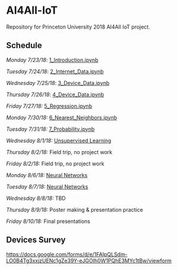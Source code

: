 # AI4All-IoT
Repository for Princeton University 2018 AI4All IoT project. 

## Schedule

*Monday 7/23/18*: [1_Introduction.ipynb](https://github.com/NoahApthorpe/AI4All-IoT/blob/master/1_Introduction.ipynb)

*Tuesday 7/24/18*: [2_Internet_Data.ipynb](https://github.com/NoahApthorpe/AI4All-IoT/blob/master/2_Internet_Data.ipynb)

*Wednesday 7/25/18*: [3_Device_Data.ipynb](https://github.com/NoahApthorpe/AI4All-IoT/blob/master/3_Device_Data_1.ipynb)

*Thursday 7/26/18*: [4_Device_Data.ipynb](https://github.com/NoahApthorpe/AI4All-IoT/blob/master/4_Device_Data_2.ipynb)

*Friday 7/27/18:* [5_Regression.ipynb](https://github.com/NoahApthorpe/AI4All-IoT/blob/master/5_Regression.ipynb)

*Monday 7/30/18:* [6_Nearest_Neighbors.ipynb](https://github.com/NoahApthorpe/AI4All-IoT/blob/master/6_Nearest_Neighbors.ipynb)

*Tuesday 7/31/18:* [7_Probability.ipynb](https://github.com/NoahApthorpe/AI4All-IoT/blob/master/7_Probability.ipynb)

*Wednesday 8/1/18:* [Unsupervised Learning](https://docs.google.com/document/d/1Pw3QQBT7BvSTljynJluE8CJ0ebz_9jWoN9DC5PKf1WE/edit?usp=sharing)

*Thursday 8/2/18:* Field trip, no project work

*Friday 8/2/18:* Field trip, no project work

*Monday 8/6/18:* [Neural Networks](https://colab.research.google.com/drive/1W-iZB_dCIXHHzEbJrHXiK6pqxi2qQ9k8)

*Tuesday 8/7/18:* [Neural Networks](https://colab.research.google.com/drive/1W-iZB_dCIXHHzEbJrHXiK6pqxi2qQ9k8)

*Wednesday 8/8/18:* TBD

*Thursday 8/9/18:* Poster making & presentation practice

*Friday 8/10/18:* Final presentations

## Devices Survey
https://docs.google.com/forms/d/e/1FAIpQLSdm-LO0B4Tg3xxjzUENc1gZe39Y-eJGOIh0W1PQhE3MYc1tBw/viewform
